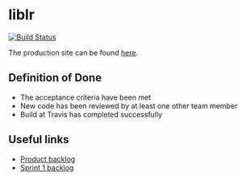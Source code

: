 # liblr

[![Build Status](https://travis-ci.org/schwetzen/liblr.svg?branch=dev)](https://travis-ci.org/schwetzen/liblr)

The production site can be found [here](https://schwetzen.com).

## Definition of Done
- The acceptance criteria have been met
- New code has been reviewed by at least one other team member
- Build at Travis has completed successfully

## Useful links
- [Product backlog](https://docs.google.com/spreadsheets/d/15EXXftlXvssDdknBq9nNkMCjH7mDnwAeK0zw14V76M8/edit?usp=sharing)
- [Sprint 1 backlog](https://docs.google.com/spreadsheets/d/14ZnelNYfI1DPEMyDz9Tm0RVpIi0oDKOS8HHnhe32Zh0/edit?usp=sharing)

